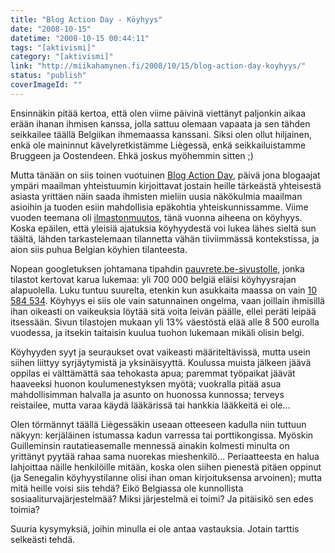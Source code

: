 ```yaml
---
title: "Blog Action Day - Köyhyys"
date: "2008-10-15"
datetime: "2008-10-15 00:44:11"
tags: "[aktivismi]"
category: "[aktivismi]"
link: "http://miikahamynen.fi/2008/10/15/blog-action-day-koyhyys/"
status: "publish"
coverImageId: ""
---
```


Ensinnäkin pitää kertoa, että olen viime päivinä viettänyt paljonkin aikaa erään ihanan ihmisen kanssa, jolla sattuu olemaan vapaata ja sen tähden seikkailee täällä Belgiikan ihmemaassa kanssani. Siksi olen ollut hiljainen, enkä ole maininnut kävelyretkistämme Liègessä, enkä seikkailuistamme Bruggeen ja Oostendeen. Ehkä joskus myöhemmin sitten ;)

Mutta tänään on siis toinen vuotuinen [Blog Action Day](http://blogactionday.org/), päivä jona blogaajat ympäri maailman yhteistuumin kirjoittavat jostain heille tärkeästä yhteisestä asiasta yrittäen näin saada ihmisten mieliin uusia näkökulmia maailman asioihin ja tuoden esiin mahdollisia epäkohtia yhteiskunnissamme. Viime vuoden teemana oli [ilmastonmuutos](http://site.blogactionday.org/about/2007-the-environment/), tänä vuonna aiheena on köyhyys. Koska epäilen, että yleisiä ajatuksia köyhyydestä voi lukea lähes sieltä sun täältä, lähden tarkastelemaan tilannetta vähän tiiviimmässä kontekstissa, ja aion siis puhua Belgian köyhien tilanteesta.

Nopean googletuksen johtamana tipahdin [pauvrete.be-sivustolle](http://www.pauvrete.be/), jonka tilastot kertovat karua lukemaa: yli 700 000 belgiä eläisi köyhyysrajan alapuolella. Luku tuntuu suurelta, etenkin kun asukkaita maassa on vain [10 584 534](http://en.wikipedia.org/wiki/Belgium). Köyhyys ei siis ole vain satunnainen ongelma, vaan joillain ihmisillä ihan oikeasti on vaikeuksia löytää sitä voita leivän päälle, ellei peräti leipää itsessään. Sivun tilastojen mukaan yli 13% väestöstä elää alle 8 500 eurolla vuodessa, ja itsekin taitaisin kuulua tuohon lukemaan mikäli olisin belgi.

Köyhyyden syyt ja seuraukset ovat vaikeasti määriteltävissä, mutta usein siihen liittyy syrjäytymistä ja yksinäisyyttä. Koulussa muista jälkeen jäävä oppilas ei välttämättä saa tehokasta apua; paremmat työpaikat jäävät haaveeksi huonon koulumenestyksen myötä; vuokralla pitää asua mahdollisimman halvalla ja asunto on huonossa kunnossa; terveys reistailee, mutta varaa käydä lääkärissä tai hankkia lääkkeitä ei ole...

Olen törmännyt täällä Liègessäkin useaan otteeseen kadulla niin tuttuun näkyyn: kerjäläinen istumassa kadun varressa tai porttikongissa. Myöskin Guilleminsin rautatieasemalle mennessä ainakin kolmesti minulta on yrittänyt pyytää rahaa sama nuorekas mieshenkilö... Periaatteesta en halua lahjoittaa näille henkilöille mitään, koska olen siihen pienestä pitäen oppinut (ja Senegalin köyhyystilanne olisi ihan oman kirjoituksensa arvoinen); mutta mitä heille voisi siis tehdä? Eikö Belgiassa ole kunnollista sosiaaliturvajärjestelmää? Miksi järjestelmä ei toimi? Ja pitäisikö sen edes toimia?

Suuria kysymyksiä, joihin minulla ei ole antaa vastauksia. Jotain tarttis selkeästi tehdä.
